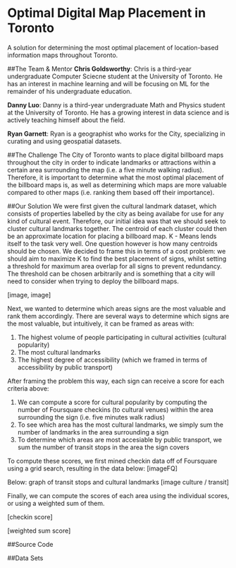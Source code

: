 # Optimal Digital Map Placement in Toronto
A solution for determining the most optimal placement of location-based information maps throughout Toronto.

##The Team & Mentor
**Chris Goldsworthy**: Chris is a third-year undergraduate Computer Sciecne student at the University of Toronto.  He has an interest in machine learning and will be focusing on ML for the remainder of his undergraduate education.

**Danny Luo**: Danny is a third-year undergraduate Math and Physics student at the University of Toronto.  He has a growing interest in data science and is actively teaching himself about the field.

**Ryan Garnett**: Ryan is a geographist who works for the City, specializing in curating and using geospatial datasets.

##The Challenge
The City of Toronto wants to place digital billboard maps throughout the city in order to indicate landmarks or attractions within a certain area surrounding the map (i.e. a five minute walking radius).  Therefore, it is important to determine what the most optimal placement of the billboard maps is, as well as determining which maps are more valuable compared to other maps (i.e. ranking them based off their importance).

##Our Solution
We were first given the cultural landmark dataset, which consists of properties labelled by the city as being availabe for use for any kind of cultural event.  Therefore, our initial idea was that we should seek to cluster cultural landmarks together.  The centroid of each cluster could then be an approximate location for placing a billboard map.  K - Means lends itself to the task very well.  One question however is how many centroids should be chosen.  We decided to frame this in terms of a cost problem: we should aim to maximize K to find the best placement of signs, whilst setting a threshold for maximum area overlap for all signs to prevent redundancy.  The threshold can be chosen arbitrarily and is something that a city will need to consider when trying to deploy the billboard maps.

[image, image]

Next, we wanted to determine which areas signs are the most valuable and rank them accordingly.  There are several ways to determine which signs are the most valuable, but intuitively, it can be framed as areas with:

1. The highest volume of people participating in cultural activities (cultural popularity)
2. The most cultural landmarks
3. The highest degree of accessibility (which we framed in terms of accessibility by public transport)

After framing the problem this way, each sign can receive a score for each criteria above:

1. We can compute a score for cultural popularity by computing the number of Foursquare checkins (to cultural venues) within the area surrounding the sign (i.e. five minutes walk radius)
2. To see which area has the most cultural landmarks, we simply sum the number of landmarks in the area surrounding a sign
3. To determine which areas are most accesiable by public transport, we sum the number of transit stops in the area the sign covers

To compute these scores, we first mined checkin data off of Foursquare using a grid search, resulting in the data below:
[imageFQ]

Below: graph of transit stops and cultural landmarks
[image culture / transit]


Finally, we can compute the scores of each area using the individual scores, or using a weighted sum of them.

[checkin score]

[weighted sum score]

##Source Code



##Data Sets

